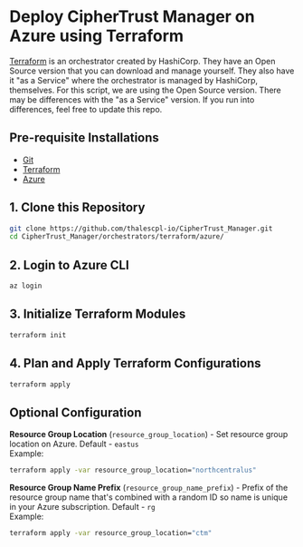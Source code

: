 # Deploy CipherTrust Manager on Azure using Terraform

[Terraform](https://terraform.io/) is an orchestrator created by HashiCorp. They have an Open Source version that you can download and manage yourself. They also have it "as a Service" where the orchestrator is managed by HashiCorp, themselves. For this script, we are using the Open Source version. There may be differences with the "as a Service" version. If you run into differences, feel free to update this repo.

## Pre-requisite Installations
* [Git](https://gitscm.org)
* [Terraform](https://terraform.io/downloads)
* [Azure](https://docs.microsoft.com/en-us/cli/azure/install-azure-cli)

## 1. Clone this Repository
```bash
git clone https://github.com/thalescpl-io/CipherTrust_Manager.git
cd CipherTrust_Manager/orchestrators/terraform/azure/
```

## 2. Login to Azure CLI
```bash
az login
```

## 3. Initialize Terraform Modules
```bash
terraform init
```

## 4. Plan and Apply Terraform Configurations
```bash
terraform apply
```

## Optional Configuration
**Resource Group Location** (`resource_group_location`) - Set resource group location on Azure. Default - `eastus`\
Example:
```bash
terraform apply -var resource_group_location="northcentralus"
```

**Resource Group Name Prefix** (`resource_group_name_prefix`) - Prefix of the resource group name that's combined with a random ID so name is unique in your Azure subscription. Default - `rg`\
Example:
```bash
terraform apply -var resource_group_location="ctm"
```
